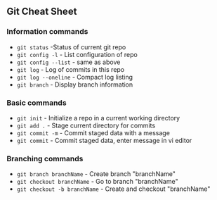 ## Git Cheat Sheet

### Information commands
* `git status`        -Status of current git repo
* `git config -l`     - List configuration of repo
* `git config --list` - same as above
* `git log`           - Log of commits in this repo
* `git log --oneline` - Compact log listing
* `git branch` - Display branch information

### Basic commands

* `git init` - Initialize a repo in a current working directory
* `git add .` - Stage current directory for commits
* `git commit -m` - Commit staged data with a message
* `git commit` - Commit staged data, enter message in vi editor

### Branching commands

* `git branch branchName` - Create branch "branchName"
* `git checkout branchName` - Go to branch "branchName"
* `git checkout -b branchName` - Create and checkout "branchName"

